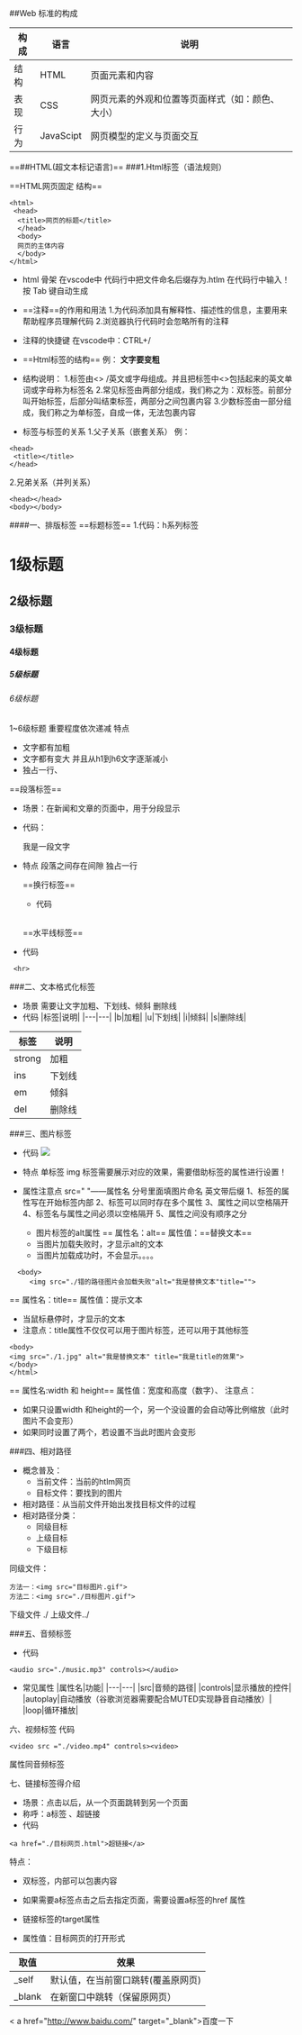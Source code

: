 ##Web 标准的构成

|构成|语言|说明|
|---|---|---|
|结构|HTML|页面元素和内容|
|表现|CSS|网页元素的外观和位置等页面样式（如：颜色、大小）|
|行为|JavaScipt|网页模型的定义与页面交互|

==##HTML(超文本标记语言)==
###1.Html标签（语法规则）

==HTML网页固定 结构==

```
<html>
 <head>
  <title>网页的标题</title>
  </head>
  <body>
  网页的主体内容
  </body>
</html>
```

- html 骨架
在vscode中 代码行中把文件命名后缀存为.htlm
在代码行中输入！ 按 Tab 键自动生成

- ==注释==的作用和用法
1.为代码添加具有解释性、描述性的信息，主要用来帮助程序员理解代码
2.浏览器执行代码时会忽略所有的注释
 - 注释的快捷键
 在vscode中：CTRL+/

 - ==Html标签的结构==
例： <strong>文字要变粗</strong>

- 结构说明：
1.标签由<> /英文或字母组成。并且把标签中<>包括起来的英文单词或字母称为标签名
2.常见标签由两部分组成，我们称之为：双标签。前部分叫开始标签，后部分叫结束标签，两部分之间包裹内容
3.少数标签由一部分组成，我们称之为单标签，自成一体，无法包裹内容

 - 标签与标签的关系
 1.父子关系（嵌套关系）
    例：
 ```
 <head>
  <title></title>
 </head>
 ```
 2.兄弟关系（并列关系）
 ```
 <head></head>
 <body></body>
 ```


####一、排版标签
==标题标签==
1.代码：h系列标签
  <h1>1级标题</h1>
  <h2>2级标题</h2>
  <h3>3级标题</h3>
  <h4>4级标题</h4>
  <h5>5级标题</h5>
  <h6>6级标题</h6>

  1~6级标题 重要程度依次递减
  特点
  - 文字都有加粗
  - 文字都有变大 并且从h1到h6文字逐渐减小
  - 独占一行、

  ==段落标签==
  - 场景：在新闻和文章的页面中，用于分段显示
  - 代码：<p>我是一段文字</p>
  - 特点
    段落之间存在间隙
    独占一行
    
    ==换行标签==
    - 代码
    <br>
    
    ==水平线标签==
   -  代码
     
     <hr>

###二、文本格式化标签
 - 场景 需要让文字加粗、下划线、倾斜 删除线
 - 代码
|标签|说明|
|---|---|
|b|加粗|
|u|下划线|
|i|倾斜|
|s|删除线|

|标签|说明|
|---|---|
|strong|加粗|
|ins|下划线|
|em|倾斜|
|del|删除线|



###三、图片标签
- 代码
  <img src=" " alt=" ">
  
- 特点
 单标签
  img 标签需要展示对应的效果，需要借助标签的属性进行设置！

- 属性注意点
  src=" "——属性名 分号里面填图片命名 英文带后缀
  1、标签的属性写在开始标签内部
  2、标签可以同时存在多个属性
  3、属性之间以空格隔开
  4、标签名与属性之间必须以空格隔开
  5、属性之间没有顺序之分
  
  - 图片标签的alt属性
   == 属性名：alt==
    属性值：==替换文本==
  - 当图片加载失败时，才显示alt的文本
  - 当图片加载成功时，不会显示。。。。
  
```
  <body>
     <img src="./错的路径图片会加载失败"alt="我是替换文本"title="">
```

== 属性名：title==
属性值：提示文本
- 当鼠标悬停时，才显示的文本
- 注意点：title属性不仅仅可以用于图片标签，还可以用于其他标签

```
<body>
<img src="./1.jpg" alt="我是替换文本" title="我是title的效果">
</body>
</html>
```

== 属性名:width 和 height==
属性值：宽度和高度（数字）、
注意点：
- 如果只设置width 和height的一个，另一个没设置的会自动等比例缩放（此时图片不会变形）
- 如果同时设置了两个，若设置不当此时图片会变形



###四、相对路径
- 概念普及：
  - 当前文件：当前的htlm网页
  - 目标文件：要找到的图片
- 相对路径：从当前文件开始出发找目标文件的过程
- 相对路径分类：
  - 同级目标
  - 上级目标
  - 下级目标  


同级文件：
```
方法一：<img src="目标图片.gif">
方法二：<img src="./目标图片.gif">
```

下级文件 ./
上级文件../


###五、音频标签
 - 代码
```
<audio src="./music.mp3" controls></audio>
```

 - 常见属性
|属性名|功能|
|---|---|
|src|音频的路径|
|controls|显示播放的控件|
|autoplay|自动播放（谷歌浏览器需要配合MUTED实现静音自动播放）|
|loop|循环播放|


六、视频标签
代码
```
<video src ="./video.mp4" controls><video>
```
属性同音频标签

七、链接标签得介绍
- 场景：点击以后，从一个页面跳转到另一个页面
- 称呼：a标签 、超链接
- 代码
```
<a href="./目标网页.html">超链接</a>
```

特点：
  - 双标签，内部可以包裹内容
  - 如果需要a标签点击之后去指定页面，需要设置a标签的href 属性


 - 链接标签的target属性
 - 属性值：目标网页的打开形式

|取值|效果|
|---|---|
|_self|默认值，在当前窗口跳转(覆盖原网页)|
|_blank|在新窗口中跳转（保留原网页）|

< a href="http://www.baidu.com/" target="_blank">百度一下</a>